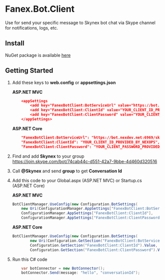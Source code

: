 ﻿# Fanex.Bot.Client
Use for send your specific message to Skynex bot chat via Skype channel for notifications, logs, etc.

## Install
NuGet package is available [here](http://nuget.nexdev.net/packages/Fanex.Bot.Client/1.0.3.4)

## Getting Started
1. Add these keys to **web.config** or **appsettings.json**

    **ASP.NET MVC**
    ```json
        <appSettings
        	<add key="FanexBotClient:BotServiceUrl" value="https://bot.nexdev.net:6969/skynex/api" />
        	<add key="FanexBotClient:ClientId" value="YOUR_CLIENT_ID_PROVIDED_BY_NEXOPS" />
        	<add key="FanexBotClient:ClientPassword" value="YOUR_CLIENT_PASSWORD_PROVIDED_BY_NEXOPS" />
        </appSettings>
    ```

    **ASP.NET Core**
    ```json
        "FanexBotClient:BotServiceUrl": "https://bot.nexdev.net:6969/skynex/api"
        "FanexBotClient:ClientId": "YOUR_CLIENT_ID_PROVIDED_BY_NEXOPS",
        "FanexBotClient:ClientPassword": "YOUR_CLIENT_PASSWORD_PROVIDED_BY_NEXOPS"
    ```

2. Find and add **Skynex** to your group https://join.skype.com/bot/74cab44c-d551-42a7-9bbe-4d460d320516
3. Call **@Skynex** and send **group** to get **Conversation Id**
4. Add this code to your Global.aspx (ASP.NET MVC) or Startup.cs (ASP.NET Core)

    **ASP.NET MVC**
    ```csharp
    BotClientManager.UseConfig(new Configuration.BotSettings(
        new Uri(ConfigurationManager.AppSettings["FanexBotClient:BotServiceUrl"]),
        ConfigurationManager.AppSettings["FanexBotClient:ClientId"],
        ConfigurationManager.AppSettings["FanexBotClient:ClientPassword"]));
    ```

    **ASP.NET Core**
    ```csharp
    BotClientManager.UseConfig(new Configuration.BotSettings(
            new Uri(Configuration.GetSection("FanexBotClient:BotServiceUrl").Value),
            Configuration.GetSection("FanexBotClient:ClientId").Value,
            Configuration.GetSection("FanexBotClient:ClientPassword").Value));
    ```

5. Run this C# code

    ```csharp
	    var botConnector = new BotConnector();
	    botConnector.Send(message: "hello", "conversationId");
    ```